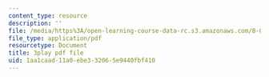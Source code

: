 ```yaml
---
content_type: resource
description: ''
file: /media/https%3A/open-learning-course-data-rc.s3.amazonaws.com/8-04-quantum-physics-i-spring-2016/1aa1caad11a0ebe332065e9440fbf410_8NKsBpjXRt0.pdf
file_type: application/pdf
resourcetype: Document
title: 3play pdf file
uid: 1aa1caad-11a0-ebe3-3206-5e9440fbf410
---
```

